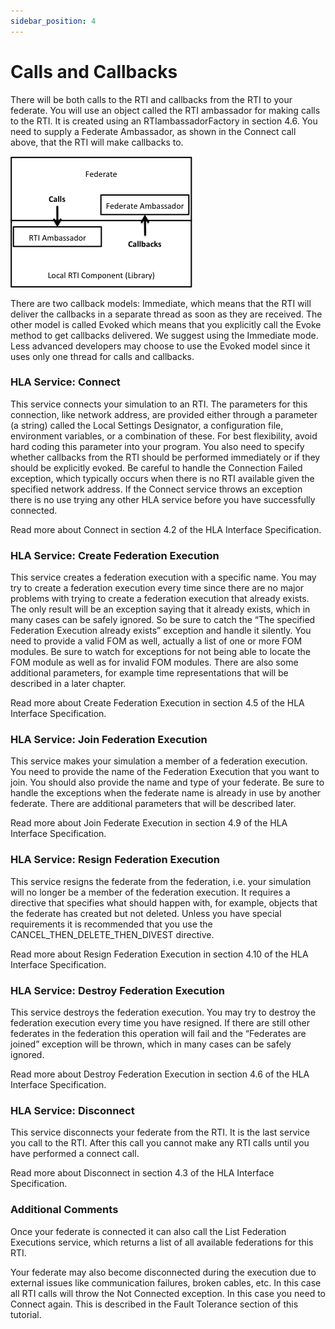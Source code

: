 ```yaml
---
sidebar_position: 4
---
```


# Calls and Callbacks

There will be both calls to the RTI and callbacks from the RTI to your federate. You will use an object called the RTI ambassador for making calls to the RTI. It is created using an RTIambassadorFactory in section 4.6. You need to supply a Federate Ambassador, as shown in the Connect call above, that the RTI will make callbacks to.

![Calls, callbacks and ambassadors](img/4-calls_callbacks.png)

There are two callback models: Immediate, which means that the RTI will deliver the callbacks in a separate thread as soon as they are received. The other model is called Evoked which means that you explicitly call the Evoke method to get callbacks delivered. We suggest using the Immediate mode. Less advanced developers may choose to use the Evoked model since it uses only one thread for calls and callbacks.

### HLA Service: Connect

This service connects your simulation to an RTI. The parameters for this connection, like network address, are provided either through a parameter (a string) called the Local Settings Designator, a configuration file, environment variables, or a combination of these. For best flexibility, avoid hard coding this parameter into your program. You also need to specify whether callbacks from the RTI should be performed immediately or if they should be explicitly evoked. Be careful to handle the Connection Failed exception, which typically occurs when there is no RTI available given the specified network address. If the Connect service throws an exception there is no use trying any other HLA service before you have successfully connected.

Read more about Connect in section 4.2 of the HLA Interface Specification.

### HLA Service: Create Federation Execution

This service creates a federation execution with a specific name. You may try to create a federation execution every time since there are no major problems with trying to create a federation execution that already exists. The only result will be an exception saying that it already exists, which in many cases can be safely ignored. So be sure to catch the “The specified Federation Execution already exists” exception and handle it silently. You need to provide a valid FOM as well, actually a list of one or more FOM modules. Be sure to watch for exceptions for not being able to locate the FOM module as well as for invalid FOM modules. There are also some additional parameters, for example time representations that will be described in a later chapter.

Read more about Create Federation Execution in section 4.5 of the HLA Interface Specification.

### HLA Service: Join Federation Execution
This service makes your simulation a member of a federation execution. You need to provide the name of the Federation Execution that you want to join. You should also provide the name and type of your federate. Be sure to handle the exceptions when the federate name is already in use by another federate. There are additional parameters that will be described later. 

Read more about Join Federate Execution in section 4.9 of the HLA Interface Specification.

### HLA Service: Resign Federation Execution 

This service resigns the federate from the federation, i.e. your simulation will no longer be a member of the federation execution. It requires a directive that specifies what should happen with, for example, objects that the federate has created but not deleted. Unless you have special requirements it is recommended that you use the CANCEL_THEN_DELETE_THEN_DIVEST directive.

Read more about Resign Federation Execution in section 4.10 of the HLA Interface Specification.

### HLA Service: Destroy Federation Execution 
This service destroys the federation execution. You may try to destroy the federation execution every time you have resigned. If there are still other federates in the federation this operation will fail and the “Federates are joined” exception will be thrown, which in many cases can be safely ignored.

 Read more about Destroy Federation Execution in section 4.6 of the HLA Interface Specification.

### HLA Service: Disconnect
This service disconnects your federate from the RTI. It is the last service you call to the RTI. After this call you cannot make any RTI calls until you have performed a connect call.

Read more about Disconnect in section 4.3 of the HLA Interface Specification.

### Additional Comments

Once your federate is connected it can also call the List Federation Executions service, which returns a list of all available federations for this RTI.

Your federate may also become disconnected during the execution due to external issues like communication failures, broken cables, etc. In this case all RTI calls will throw the Not Connected exception. In this case you need to Connect again. This is described in the Fault Tolerance section of this tutorial.